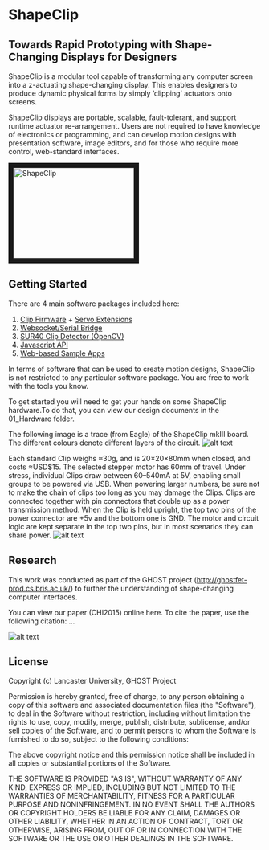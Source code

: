 # ShapeClip

## Towards Rapid Prototyping with Shape-Changing Displays for Designers

ShapeClip is a modular tool capable of transforming any computer screen into a z-actuating shape-changing display. This enables designers to produce dynamic physical forms by simply ‘clipping’ actuators onto screens.

ShapeClip displays are portable, scalable, fault-tolerant, and support runtime actuator re-arrangement. Users are not required to have knowledge of electronics or programming, and can develop motion designs with presentation software, image editors, and for those who require more control, web-standard interfaces.

<a href="http://www.youtube.com/watch?feature=player_embedded&v=5YozIqFVEgY
" target="_blank"><img src="http://img.youtube.com/vi/5YozIqFVEgY/0.jpg" 
alt="ShapeClip" width="240" height="180" border="10" /></a>

## Getting Started

There are 4 main software packages included here:

1. [Clip Firmware](../master/00_Firmware/Firmware/Firmware.ino) + [Servo Extensions](../Slider/00_Firmware/Firmware/Firmware.ino)
2. [Websocket/Serial Bridge](../master/10_Driver/wsserial)
3. [SUR40 Clip Detector (OpenCV)](../master/15_Middleware/ShapeClipDetector)
4. [Javascript API](../master/10_Driver/ShapeClipAPI.js)
5. [Web-based Sample Apps](../master/20_Applications)

In terms of software that can be used to create motion designs, ShapeClip is not restricted to any particular software package. You are free to work with the tools you know.

To get started you will need to get your hands on some ShapeClip hardware.To do that, you can view our design documents in the 01_Hardware folder.

The following image is a trace (from Eagle) of the ShapeClip mkIII board. The different colours denote different layers of the circuit.
![alt text](http://i.imgur.com/Qs7ZSov.png "ShapeClip mkIII Board")

Each standard Clip weighs ≈30g, and is 20×20×80mm when closed, and costs ≈USD$15. The selected stepper motor has 60mm of travel. Under stress, individual Clips draw between 60–540mA at 5V, enabling small groups to be powered via USB. When powering larger numbers, be sure not to make the chain of clips too long as you may damage the Clips. Clips are connected together with pin connectors that double up as a power transmission method. When the Clip is held upright, the top two pins of the power connector are +5v and the bottom one is GND. The motor and circuit logic are kept separate in the top two pins, but in most scenarios they can share power.
![alt text](http://i.imgur.com/N9nX0mO.png "ShapeClip mkIII Board")


## Research

This work was conducted as part of the GHOST project (http://ghostfet-prod.cs.bris.ac.uk/) to further the understanding of shape-changing computer interfaces.

You can view our paper (CHI2015) online here. To cite the paper, use the following citation: ...

![alt text](http://www.ghost-fet.com/wordpress/wp-content/uploads/2012/11/chosen_logo_web.png "GHOST Logo")

## License

Copyright (c) Lancaster University, GHOST Project

Permission is hereby granted, free of charge, to any person obtaining a copy of this software and associated documentation files (the "Software"), to deal in the Software without restriction, including without limitation the rights to use, copy, modify, merge, publish, distribute, sublicense, and/or sell copies of the Software, and to permit persons to whom the Software is furnished to do so, subject to the following conditions:

The above copyright notice and this permission notice shall be included in all copies or substantial portions of the Software.

THE SOFTWARE IS PROVIDED "AS IS", WITHOUT WARRANTY OF ANY KIND, EXPRESS OR IMPLIED, INCLUDING BUT NOT LIMITED TO THE WARRANTIES OF MERCHANTABILITY, FITNESS FOR A PARTICULAR PURPOSE AND NONINFRINGEMENT. IN NO EVENT SHALL THE AUTHORS OR COPYRIGHT HOLDERS BE LIABLE FOR ANY CLAIM, DAMAGES OR OTHER LIABILITY, WHETHER IN AN ACTION OF CONTRACT, TORT OR OTHERWISE, ARISING FROM, OUT OF OR IN CONNECTION WITH THE SOFTWARE OR THE USE OR OTHER DEALINGS IN THE SOFTWARE.
